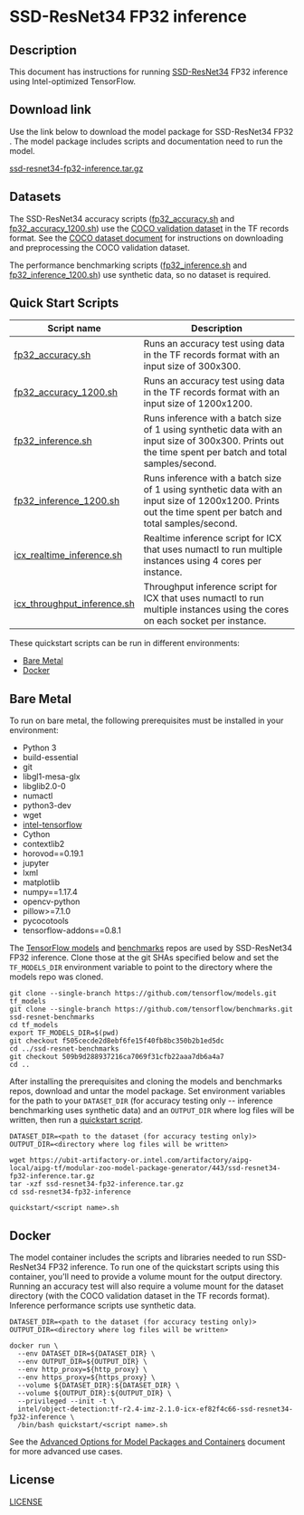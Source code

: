 <!--- 0. Title -->
# SSD-ResNet34 FP32 inference

<!-- 10. Description -->
## Description

This document has instructions for running [SSD-ResNet34](https://arxiv.org/pdf/1512.02325.pdf)
FP32 inference using Intel-optimized TensorFlow.

<!--- 20. Download link -->
## Download link

Use the link below to download the model package for SSD-ResNet34
FP32 <inference>. The model package includes scripts and
documentation need to run the model.

[ssd-resnet34-fp32-inference.tar.gz](https://ubit-artifactory-or.intel.com/artifactory/aipg-local/aipg-tf/modular-zoo-model-package-generator/443/ssd-resnet34-fp32-inference.tar.gz)

<!--- 30. Datasets -->
## Datasets

The SSD-ResNet34 accuracy scripts ([fp32_accuracy.sh](fp32_accuracy.sh)
and [fp32_accuracy_1200.sh](fp32_accuracy_1200.sh)) use the
[COCO validation dataset](http://cocodataset.org) in the TF records
format. See the [COCO dataset document](/datasets/coco/README.md) for
instructions on downloading and preprocessing the COCO validation dataset.

The performance benchmarking scripts ([fp32_inference.sh](fp32_inference.sh)
and [fp32_inference_1200.sh](fp32_inference_1200.sh)) use synthetic data,
so no dataset is required.



<!--- 40. Quick Start Scripts -->
## Quick Start Scripts

| Script name | Description |
|-------------|-------------|
| [fp32_accuracy.sh](fp32_accuracy.sh) | Runs an accuracy test using data in the TF records format with an input size of 300x300. |
| [fp32_accuracy_1200.sh](fp32_accuracy_1200.sh) | Runs an accuracy test using data in the TF records format with an input size of 1200x1200. |
| [fp32_inference.sh](fp32_inference.sh) | Runs inference with a batch size of 1 using synthetic data with an input size of 300x300. Prints out the time spent per batch and total samples/second. |
| [fp32_inference_1200.sh](fp32_inference_1200.sh) | Runs inference with a batch size of 1 using synthetic data with an input size of 1200x1200. Prints out the time spent per batch and total samples/second. |
| [icx_realtime_inference.sh](icx_realtime_inference.sh) | Realtime inference script for ICX that uses numactl to run multiple instances using 4 cores per instance. |
| [icx_throughput_inference.sh](icx_throughput_inference.sh) | Throughput inference script for ICX that uses numactl to run multiple instances using the cores on each socket per instance. |

These quickstart scripts can be run in different environments:
* [Bare Metal](#bare-metal)
* [Docker](#docker)

<!--- 50. Bare Metal -->
## Bare Metal

To run on bare metal, the following prerequisites must be installed in your environment:
* Python 3
* build-essential
* git
* libgl1-mesa-glx
* libglib2.0-0
* numactl
* python3-dev
* wget
* [intel-tensorflow](https://pypi.org/project/intel-tensorflow/)
* Cython
* contextlib2
* horovod==0.19.1
* jupyter
* lxml
* matplotlib
* numpy==1.17.4
* opencv-python
* pillow>=7.1.0
* pycocotools
* tensorflow-addons==0.8.1

The [TensorFlow models](https://github.com/tensorflow/models) and
[benchmarks](https://github.com/tensorflow/benchmarks) repos are used by
SSD-ResNet34 FP32 inference. Clone those at the git SHAs specified
below and set the `TF_MODELS_DIR` environment variable to point to the
directory where the models repo was cloned.

```
git clone --single-branch https://github.com/tensorflow/models.git tf_models
git clone --single-branch https://github.com/tensorflow/benchmarks.git ssd-resnet-benchmarks
cd tf_models
export TF_MODELS_DIR=$(pwd)
git checkout f505cecde2d8ebf6fe15f40fb8bc350b2b1ed5dc
cd ../ssd-resnet-benchmarks
git checkout 509b9d288937216ca7069f31cfb22aaa7db6a4a7
cd ..
```

After installing the prerequisites and cloning the models and benchmarks
repos, download and untar the model package.
Set environment variables for the path to your `DATASET_DIR` (for accuracy
testing only -- inference benchmarking uses synthetic data) and an
`OUTPUT_DIR` where log files will be written, then run a
[quickstart script](#quick-start-scripts).

```
DATASET_DIR=<path to the dataset (for accuracy testing only)>
OUTPUT_DIR=<directory where log files will be written>

wget https://ubit-artifactory-or.intel.com/artifactory/aipg-local/aipg-tf/modular-zoo-model-package-generator/443/ssd-resnet34-fp32-inference.tar.gz
tar -xzf ssd-resnet34-fp32-inference.tar.gz
cd ssd-resnet34-fp32-inference

quickstart/<script name>.sh
```

<!--- 60. Docker -->
## Docker

The model container includes the scripts and libraries needed to run 
SSD-ResNet34 FP32 inference. To run one of the quickstart scripts 
using this container, you'll need to provide a volume mount for the
output directory. Running an accuracy test will also require a volume
mount for the dataset directory (with the COCO validation dataset in
the TF records format). Inference performance scripts use synthetic
data.

```
DATASET_DIR=<path to the dataset (for accuracy testing only)>
OUTPUT_DIR=<directory where log files will be written>

docker run \
  --env DATASET_DIR=${DATASET_DIR} \
  --env OUTPUT_DIR=${OUTPUT_DIR} \
  --env http_proxy=${http_proxy} \
  --env https_proxy=${https_proxy} \
  --volume ${DATASET_DIR}:${DATASET_DIR} \
  --volume ${OUTPUT_DIR}:${OUTPUT_DIR} \
  --privileged --init -t \
  intel/object-detection:tf-r2.4-imz-2.1.0-icx-ef82f4c66-ssd-resnet34-fp32-inference \
  /bin/bash quickstart/<script name>.sh
```

<!--- 61. Advanced Options -->

See the [Advanced Options for Model Packages and Containers](quickstart/common/ModelPackagesAdvancedOptions.md)
document for more advanced use cases.

<!--- 80. License -->
## License

[LICENSE](/LICENSE)

